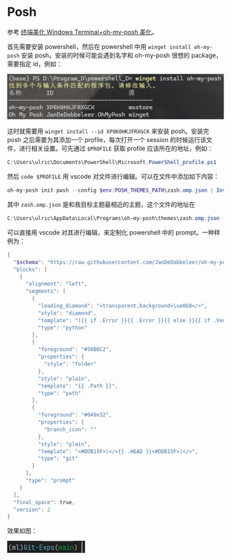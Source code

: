 # Posh

参考 [终端美化 Windows Terminal+oh-my-posh 美化](https://www.bilibili.com/video/BV1Qa411T7Au/?spm_id_from=333.337.search-card.all.click&vd_source=98accc439bcc2788d285ecc64d948ec0)。

首先需要安装 powershell，然后在 powershell 中用 `winget install oh-my-posh` 安装 posh。安装的时候可能会遇到名字和 oh-my-posh 很想的 package，需要指定 id，例如：

![alt text](image.png)

这时就需要用 `winget install --id XP8K0HKJFRXGCK` 来安装 posh。安装完 posh 之后需要为其添加一个 profile，每次打开一个 session 的时候运行该文件，进行相关设置。可先通过 `$PROFILE` 获取 profile 应该所在的地址，例如：

```powershell
C:\Users\ulric\Documents\PowerShell\Microsoft.PowerShell_profile.ps1
```

然后 `code $PROFILE` 用 vscode 对文件进行编辑。可以在文件中添加如下内容：

```powershell
oh-my-posh init pwsh --config $env:POSH_THEMES_PATH\zash.omp.json | Invoke-Expression
```

其中 `zash.omp.json` 是和我目标主题最相近的主题，这个文件的地址在

```powershell
C:\Users\ulric\AppData\Local\Programs\oh-my-posh\themes\zash.omp.json
```

可以直接用 vscode 对其进行编辑，来定制化 powershell 中的 prompt。一种样例为：

```powershell
{
  "$schema": "https://raw.githubusercontent.com/JanDeDobbeleer/oh-my-posh/main/themes/schema.json",
  "blocks": [
    {
      "alignment": "left",
      "segments": [
        {
          "leading_diamond": "<transparent,background>\ue0b0</>",
          "style": "diamond",
          "template": "({{ if .Error }}{{ .Error }}{{ else }}{{ if .Venv }}{{ .Venv }}{{ end }}{{ end }})",
          "type": "python"
        },
        {
          "foreground": "#56B6C2",
          "properties": {
            "style": "folder"
          },
          "style": "plain",
          "template": "{{ .Path }}",
          "type": "path"
        },
        {
          "foreground": "#049e32",
          "properties": {
            "branch_icon": ""
          },
          "style": "plain",
          "template": "<#DDB15F>(</>{{ .HEAD }}<#DDB15F>)</>",
          "type": "git"
        }
      ],
      "type": "prompt"
    }
  ],
  "final_space": true,
  "version": 2
}

```

效果如图：

![alt text](image-1.png)
